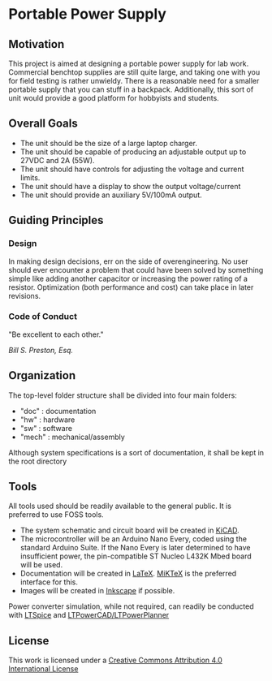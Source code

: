 # Portable Power Supply

## Motivation

This project is aimed at designing a portable power supply for lab work. Commercial benchtop supplies are still quite large, and taking one with you for field testing is rather unwieldy. There is a reasonable need for a smaller portable supply that you can stuff in a backpack. Additionally, this sort of unit would provide a good platform for hobbyists and students.

## Overall Goals

- The unit should be the size of a large laptop charger.
- The unit should be capable of producing an adjustable output up to 27VDC and 2A (55W).
- The unit should have controls for adjusting the voltage and current limits.
- The unit should have a display to show the output voltage/current
- The unit should provide an auxiliary 5V/100mA output.

## Guiding Principles

### Design

In making design decisions, err on the side of overengineering. No user should ever encounter a problem that could have been solved by something simple like adding another capacitor or increasing the power rating of a resistor. Optimization (both performance and cost) can take place in later revisions.

### Code of Conduct

"Be excellent to each other."

*Bill S. Preston, Esq.*

## Organization

The top-level folder structure shall be divided into four main folders:

- "doc" : documentation
- "hw" : hardware
- "sw" : software
- "mech" : mechanical/assembly

Although system specifications is a sort of documentation, it shall be kept in the root directory

## Tools

All tools used should be readily available to the general public. It is preferred to use FOSS tools.

- The system schematic and circuit board will be created in [KiCAD](https://www.kicad-pcb.org).
- The microcontroller will be an Arduino Nano Every, coded using the standard Arduino Suite. If the Nano Every is later determined to have insufficient power, the pin-compatible ST Nucleo L432K Mbed board will be used.
- Documentation will be created in [LaTeX](https://www.latex-project.org//). [MiKTeX](https://miktex.org/) is the preferred interface for this.
- Images will be created in [Inkscape](https://inkscape.org/) if possible.

Power converter simulation, while not required, can readily be conducted with [LTSpice](https://www.analog.com/en/design-center/design-tools-and-calculators/ltspice-simulator.html) and [LTPowerCAD/LTPowerPlanner](https://www.analog.com/en/design-center/ltpowercad.html)

## License

This work is licensed under a [Creative Commons Attribution 4.0 International License](http://creativecommons.org/licenses/by/4.0/legalcode)

